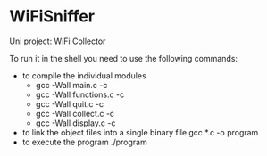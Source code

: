# WiFiSniffer
Uni project: WiFi Collector

To run it in the shell you need to use the following commands:

- to compile the individual modules
  * gcc -Wall main.c -c
  * gcc -Wall functions.c -c
  * gcc -Wall quit.c -c
  * gcc -Wall collect.c -c
  * gcc -Wall display.c -c
- to link the object files into a single binary file
  gcc *.c -o program
- to execute the program
  ./program
